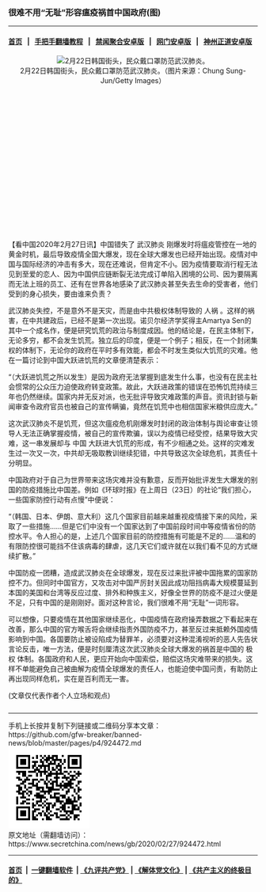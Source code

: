 ### 很难不用“无耻”形容瘟疫祸首中国政府(图)
------------------------

#### [首页](https://github.com/gfw-breaker/banned-news/blob/master/README.md) &nbsp;&nbsp;|&nbsp;&nbsp; [手把手翻墙教程](https://github.com/gfw-breaker/guides/wiki) &nbsp;&nbsp;|&nbsp;&nbsp; [禁闻聚合安卓版](https://github.com/gfw-breaker/bn-android) &nbsp;&nbsp;|&nbsp;&nbsp; [网门安卓版](https://github.com/oGate2/oGate) &nbsp;&nbsp;|&nbsp;&nbsp; [神州正道安卓版](https://github.com/SzzdOgate/update) 



<div class="article_right" style="fone-color:#000">
 <p style="text-align: center;">
  <img alt="2月22日韩国街头，民众戴口罩防范武汉肺炎。" src="//img3.secretchina.com/pic/2020/2-22/p2633332a853589357-ss.jpg"/>
  <br>
   2月22日韩国街头，民众戴口罩防范武汉肺炎。（图片来源：Chung Sung-Jun/Getty Images）
   <span id="hideid" name="hideid" style="color:red;display:none;">
    <span href="https://www.secretchina.com">
    </span>
   </span>
  </br>
 </p>
 <div id="txt-mid1-t21-2017">
  <ins class="adsbygoogle" data-ad-client="ca-pub-1276641434651360" data-ad-slot="2451032099" style="display:inline-block;width:336px;height:280px">
  </ins>
  <div id="SC-22xxx">
  </div>
 </div>
 <p>
  【看中国2020年2月27日讯】中国错失了
  <span href="https://www.secretchina.com/news/gb/tag/武汉肺炎" target="_blank">
   武汉肺炎
  </span>
  刚爆发时将瘟疫管控在一地的黄金时机，最后导致疫情全国大爆发，现在全球大爆发也已经开始出现。疫情对中国与国际经济的冲击有多大，现在还难说，但肯定不小。因为疫情要取消行程无法见到至爱的恋人、因为中国供应链断裂无法完成订单陷入困境的公司、因为要隔离而无法上班的员工、还有在世界各地感染了武汉肺炎甚至失去生命的受害者，他们受到的身心损失，要由谁来负责？
  <span id="hideid" name="hideid" style="color:red;display:none;">
   <span href="https://www.secretchina.com">
   </span>
  </span>
 </p>
 <p>
  武汉肺炎失控，不是意外不是天灾，而是由中共极权体制导致的
  <span href="https://www.secretchina.com/news/gb/tag/人祸" target="_blank">
   人祸
  </span>
  。这样的祸害，在中共建政后，已经不是第一次出现。诺贝尔经济学奖得主Amartya Sen的其中一个成名作，便是研究饥荒的政治与制度成因。他的结论是，在民主体制下，无论多穷，都不会发生饥荒。独立后的印度，便是一个例子；相反，在一个封闭集权的体制下，无论你的政府在平时多有效能，都会不时发生类似大饥荒的灾难。他在一篇讨论到中国大跃进饥荒的文章便清楚表示：
 </p>
 <p>
  “（大跃进饥荒之所以发生）是因为政府无法掌握到底发生什么事，也没有在民主社会惯常的公众压力迫使政府转变政策。故此，大跃进政策的错误在恐怖饥荒持续三年也仍然继续。国家内并无反对派，也无批评导致灾难政策的声音。资讯封锁与新闻审查令政府官员也被自己的宣传瞒骗，竟然在饥荒中也相信国家米粮供应庞大。”
 </p>
 <p>
  这次武汉肺炎不是饥荒，但这次瘟疫危机刚爆发时封闭的政治体制与舆论审查让领导人无法正确掌握疫情，被自己的宣传欺骗，误以为疫情已经受控，结果导致大灾难，这一串发展却与
  <span href="https://www.secretchina.com" target="_blank">
   中国
  </span>
  大跃进大饥荒的形成，有不少相通之处。这样的灾难发生过一次又一次，中共却无吸取教训继续犯错，中共导致这次全球危机，其责任十分明显。
 </p>
 <p>
  中国政府对于自己为世界带来这场灾难并没有歉意，反而开始批评发生大爆发的别国的防疫措施比中国差。例如《环球时报》在上周日（23日）的社论“我们担心，一些国家防控行动有点慢”中便说：
 </p>
 <p>
  “（韩国、日本、伊朗、意大利）这几个国家目前越来越重视疫情接下来的风险，采取了一些措施……但是它们中没有一个国家达到了中国前段时间中等疫情省份的防控水平。令人担心的是，上述几个国家目前的防控措施有可能是不足的……温和的有限防控很可能挡不住该病毒的肆虐，这几天它们或许就在以我们看不见的方式继续扩散。”
 </p>
 <p>
  中国防疫一团糟，造成武汉肺炎在全球爆发，现在反过来批评被中国拖累的国家防控不力。但同时中国官方，又攻击对中国严厉封关因此成功阻挡病毒大规模蔓延到本国的美国和台湾等反应过度、排外和种族主义，好像全世界的防疫不是过火便是不足，只有中国的是刚刚好。面对这种言论，我们很难不用“无耻”一词形容。
 </p>
 <p>
  可以想像，只要疫情在其他国家继续恶化，中国疫情在政府操弄数据之下看起来在改善，那么中国的官方喉舌将会继续指责外国防疫不力，甚至反过来抵赖外国疫情影响到中国。各国要防止被设陷成为替罪羊，必须要对这种混淆视听的恶人先告状言论反击，唯一方法，便是时刻厘清这次武汉肺炎全球大爆发的祸首是中国的
  <span href="https://www.secretchina.com/news/gb/tag/极权" target="_blank">
   极权
  </span>
  体制。各国政府和人民，更应开始向中国索偿，赔偿这场灾难带来的损失。这样不单能避免自己被曲解为疫情全球爆发的责任人，也能迫使中国问责，有助防止再出现同样危机，实在是百利而无一害。
 </p>
 (文章仅代表作者个人立场和观点)
 <center>
  <div>
   <div id="txt-mid2-t22-2017" style="display: block;  max-height: 351px;  overflow: hidden;">
    <div id="SC-21xxx">
    </div>
    <ins class="adsbygoogle" data-ad-client="ca-pub-1276641434651360" data-ad-format="auto" data-ad-slot="4301710469" data-full-width-responsive="true" style="display:block">
    </ins>
   </div>
  </div>
 </center>
 <div style="padding-top:12px;">
 </div>
</div>

<hr/>
手机上长按并复制下列链接或二维码分享本文章：<br/>
https://github.com/gfw-breaker/banned-news/blob/master/pages/p4/924472.md <br/>
<a href='https://github.com/gfw-breaker/banned-news/blob/master/pages/p4/924472.md'><img src='https://github.com/gfw-breaker/banned-news/blob/master/pages/p4/924472.md.png'/></a> <br/>
原文地址（需翻墙访问）：https://www.secretchina.com/news/gb/2020/02/27/924472.html


------------------------
#### [首页](https://github.com/gfw-breaker/banned-news/blob/master/README.md) &nbsp;|&nbsp; [一键翻墙软件](https://github.com/gfw-breaker/nogfw/blob/master/README.md) &nbsp;| [《九评共产党》](https://github.com/gfw-breaker/9ping.md/blob/master/README.md#九评之一评共产党是什么) | [《解体党文化》](https://github.com/gfw-breaker/jtdwh.md/blob/master/README.md) | [《共产主义的终极目的》](https://github.com/gfw-breaker/gczydzjmd.md/blob/master/README.md)


<img src='http://gfw-breaker.win/banned-news/pages/p4/924472.md' width='0px' height='0px'/>